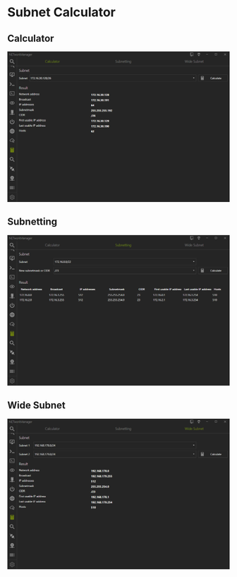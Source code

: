 # Subnet Calculator

## Calculator

![SubnetCalculator_Calculator](SubnetCalculator_Calculator.png)

## Subnetting

![SubnetCalculator_Subnetting](SubnetCalculator_Subnetting.png)

## Wide Subnet

![SubnetCalculator_WideSubnet](SubnetCalculator_WideSubnet.png)